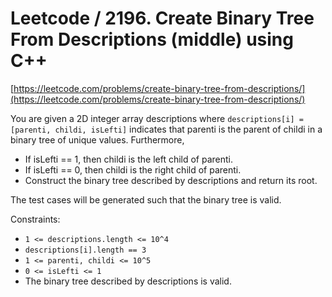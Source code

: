 # Leetcode / 2196. Create Binary Tree From Descriptions (middle) using C++

[https://leetcode.com/problems/create-binary-tree-from-descriptions/](https://leetcode.com/problems/create-binary-tree-from-descriptions/)

You are given a 2D integer array descriptions where `descriptions[i] = [parenti, childi, isLefti]` indicates that parenti is the parent of childi in a binary tree of unique values. Furthermore,

- If isLefti == 1, then childi is the left child of parenti.
- If isLefti == 0, then childi is the right child of parenti.
- Construct the binary tree described by descriptions and return its root.

The test cases will be generated such that the binary tree is valid.

Constraints:

- `1 <= descriptions.length <= 10^4`
- `descriptions[i].length == 3`
- `1 <= parenti, childi <= 10^5`
- `0 <= isLefti <= 1`
- The binary tree described by descriptions is valid.
